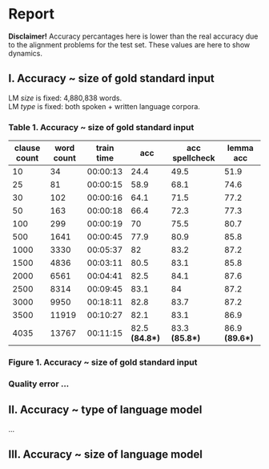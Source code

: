 # Report

**Disclaimer!** Accuracy percantages here is lower than the real accuracy due to the alignment problems for the test set. These values are here to show dynamics.

## I. Accuracy ~ size of gold standard input

LM *size* is fixed: 4,880,838 words.<br>
LM *type* is fixed: both spoken + written language corpora.

### Table 1. Accuracy ~ size of gold standard input

| clause count | word count | train time | acc          | acc spellcheck | lemma acc    | 
|--------------|------------|------------|--------------|----------------|--------------| 
| 10           | 34         | 00:00:13   | 24.4         | 49.5           | 51.9         | 
| 25           | 81         | 00:00:15   | 58.9         | 68.1           | 74.6         | 
| 30           | 102        | 00:00:16   | 64.1         | 71.5           | 77.2         | 
| 50           | 163        | 00:00:18   | 66.4         | 72.3           | 77.3         | 
| 100          | 299        | 00:00:19   | 70           | 75.5           | 80.7         | 
| 500          | 1641       | 00:00:45   | 77.9         | 80.9           | 85.8         | 
| 1000         | 3330       | 00:05:37   | 82           | 83.2           | 87.2         | 
| 1500         | 4836       | 00:03:11   | 80.5         | 83.1           | 85.8         | 
| 2000         | 6561       | 00:04:41   | 82.5         | 84.1           | 87.6         | 
| 2500         | 8314       | 00:09:45   | 83.1         | 84             | 87.2         | 
| 3000         | 9950       | 00:18:11   | 82.8         | 83.7           | 87.2         | 
| 3500         | 11919      | 00:10:27   | 82.1         | 83.1           | 86.9         | 
| 4035         | 13767      | 00:11:15   | 82.5 **(84.8&ast;)** | 83.3 **(85.8&ast;)**   | 86.9 **(89.6&ast;)** | 


### Figure 1. Accuracy ~ size of gold standard input

### Quality error ...



## II. Accuracy ~ type of language model

...

## III. Accuracy ~ size of language model